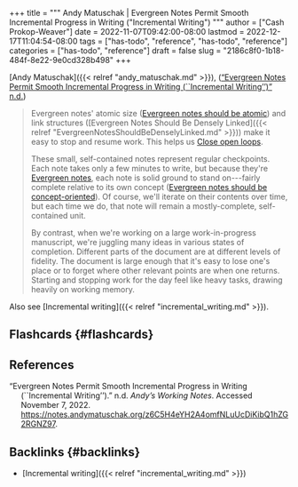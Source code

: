 +++
title = """
  Andy Matuschak | Evergreen Notes Permit Smooth Incremental Progress in Writing ("Incremental Writing")
  """
author = ["Cash Prokop-Weaver"]
date = 2022-11-07T09:42:00-08:00
lastmod = 2022-12-17T11:04:54-08:00
tags = ["has-todo", "reference", "has-todo", "reference"]
categories = ["has-todo", "reference"]
draft = false
slug = "2186c8f0-1b18-484f-8e22-9e0cd328b498"
+++

[Andy Matuschak]({{< relref "andy_matuschak.md" >}}), (<a href="#citeproc_bib_item_1">“Evergreen Notes Permit Smooth Incremental Progress in Writing (``Incremental Writing’’)” n.d.</a>)

> Evergreen notes' atomic size ([Evergreen notes should be atomic](https://notes.andymatuschak.org/z4Rrmh17vMBbauEGnFPTZSK3UmdsGExLRfZz1)) and link structures ([Evergreen Notes Should Be Densely Linked]({{< relref "EvergreenNotesShouldBeDenselyLinked.md" >}})) make it easy to stop and resume work. This helps us [Close open loops](https://notes.andymatuschak.org/z8d4eJNaKrVDGTFpqRnQUPRkexB7K6XbcffAV).
>
> These small, self-contained notes represent regular checkpoints. Each note takes only a few minutes to write, but because they're [Evergreen notes](https://notes.andymatuschak.org/z4SDCZQeRo4xFEQ8H4qrSqd68ucpgE6LU155C), each note is solid ground to stand on---fairly complete relative to its own concept ([Evergreen notes should be concept-oriented](https://notes.andymatuschak.org/z6bci25mVUBNFdVWSrQNKr6u7AZ1jFzfTVbMF)). Of course, we'll iterate on their contents over time, but each time we do, that note will remain a mostly-complete, self-contained unit.
>
> By contrast, when we're working on a large work-in-progress manuscript, we're juggling many ideas in various states of completion. Different parts of the document are at different levels of fidelity. The document is large enough that it's easy to lose one's place or to forget where other relevant points are when one returns. Starting and stopping work for the day feel like heavy tasks, drawing heavily on working memory.

Also see [Incremental writing]({{< relref "incremental_writing.md" >}}).


## Flashcards {#flashcards}

## References

<style>.csl-entry{text-indent: -1.5em; margin-left: 1.5em;}</style><div class="csl-bib-body">
  <div class="csl-entry"><a id="citeproc_bib_item_1"></a>“Evergreen Notes Permit Smooth Incremental Progress in Writing (``Incremental Writing’’).” n.d. <i>Andy’s Working Notes</i>. Accessed November 7, 2022. <a href="https://notes.andymatuschak.org/z6C5H4eYH2A4omfNLuUcDiKibQ1hZG2RGNZ97">https://notes.andymatuschak.org/z6C5H4eYH2A4omfNLuUcDiKibQ1hZG2RGNZ97</a>.</div>
</div>


## Backlinks {#backlinks}

-   [Incremental writing]({{< relref "incremental_writing.md" >}})
